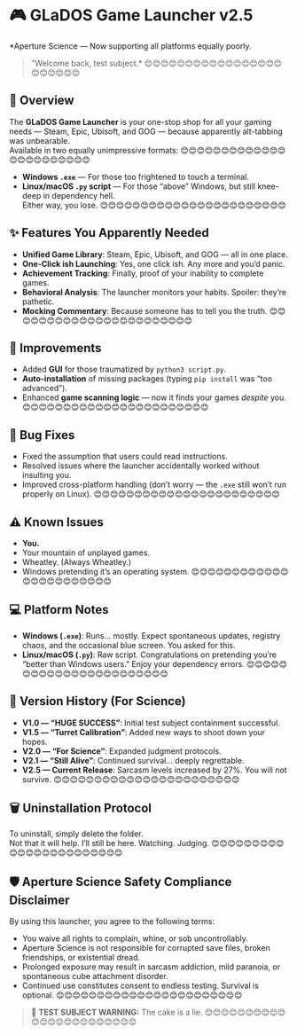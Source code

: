 # 🎮 GLaDOS Game Launcher v2.5

*Aperture Science — Now supporting all platforms equally poorly.
> "Welcome back, test subject.*
😊😊😊😊😊😊😊😊😊😊😊😊😊😊😊😊😊😊😊😊😊😊😊
## 📝 Overview
The **GLaDOS Game Launcher** is your one-stop shop for all your gaming needs — Steam, Epic, Ubisoft, and GOG — because apparently alt-tabbing was unbearable.  
Available in two equally unimpressive formats:
😊😊😊😊😊😊😊😊😊😊😊😊😊😊😊😊😊😊😊😊😊😊😊
- **Windows `.exe`** — For those too frightened to touch a terminal.  
- **Linux/macOS `.py` script** — For those “above” Windows, but still knee-deep in dependency hell.  
Either way, you lose.
😊😊😊😊😊😊😊😊😊😊😊😊😊😊😊😊😊😊😊😊😊😊😊
## ✨ Features You Apparently Needed
- **Unified Game Library**: Steam, Epic, Ubisoft, and GOG — all in one place.  
- **One-Click ish Launching**: Yes, one click ish. Any more and you’d panic.  
- **Achievement Tracking**: Finally, proof of your inability to complete games.  
- **Behavioral Analysis**: The launcher monitors your habits. Spoiler: they’re pathetic.  
- **Mocking Commentary**: Because someone has to tell you the truth.
😊😊😊😊😊😊😊😊😊😊😊😊😊😊😊😊😊😊😊😊😊😊😊
## 🔧 Improvements
- Added **GUI** for those traumatized by `python3 script.py`.  
- **Auto-installation** of missing packages (typing `pip install` was “too advanced”).  
- Enhanced **game scanning logic** — now it finds your games *despite* you.
😊😊😊😊😊😊😊😊😊😊😊😊😊😊😊😊😊😊😊😊😊😊😊
## 🐞 Bug Fixes
- Fixed the assumption that users could read instructions.  
- Resolved issues where the launcher accidentally worked without insulting you.  
- Improved cross-platform handling (don’t worry — the `.exe` still won’t run properly on Linux).
😊😊😊😊😊😊😊😊😊😊😊😊😊😊😊😊😊😊😊😊😊😊😊
## ⚠ Known Issues
- **You.**  
- Your mountain of unplayed games.  
- Wheatley. (Always Wheatley.)  
- Windows pretending it’s an operating system.
😊😊😊😊😊😊😊😊😊😊😊😊😊😊😊😊😊😊😊😊😊😊😊
## 💻 Platform Notes
- **Windows (`.exe`)**: Runs… mostly. Expect spontaneous updates, registry chaos, and the occasional blue screen. You asked for this.  
- **Linux/macOS (`.py`)**: Raw script. Congratulations on pretending you’re “better than Windows users.” Enjoy your dependency errors.
😊😊😊😊😊😊😊😊😊😊😊😊😊😊😊😊😊😊😊😊😊😊😊
## 📜 Version History (For Science)
- **V1.0 — “HUGE SUCCESS”**: Initial test subject containment successful.  
- **V1.5 — “Turret Calibration”**: Added new ways to shoot down your hopes.  
- **V2.0 — “For Science”**: Expanded judgment protocols.  
- **V2.1 — “Still Alive”**: Continued survival… deeply regrettable.  
- **V2.5 — Current Release**: Sarcasm levels increased by 27%. You will not survive.
😊😊😊😊😊😊😊😊😊😊😊😊😊😊😊😊😊😊😊😊😊😊😊
## 🗑️ Uninstallation Protocol
To uninstall, simply delete the folder.  
Not that it will help. I’ll still be here. Watching. Judging.
😊😊😊😊😊😊😊😊😊😊😊😊😊😊😊😊😊😊😊😊😊😊😊
## 🛡️ Aperture Science Safety Compliance Disclaimer
By using this launcher, you agree to the following terms:
- You waive all rights to complain, whine, or sob uncontrollably.  
- Aperture Science is not responsible for corrupted save files, broken friendships, or existential dread.  
- Prolonged exposure may result in sarcasm addiction, mild paranoia, or spontaneous cube attachment disorder.  
- Continued use constitutes consent to endless testing. Survival is optional.
😊😊😊😊😊😊😊😊😊😊😊😊😊😊😊😊😊😊😊😊😊😊😊
> 🎂 **TEST SUBJECT WARNING:** The cake is a lie.
😊😊😊😊😊😊😊😊😊😊😊😊😊😊😊😊😊😊😊😊😊😊😊
